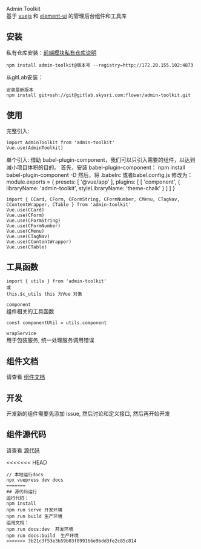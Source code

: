 Admin Toolkit  
基于 [vuejs](https://vuejs.org/) 和 [element-ui](http://element-cn.eleme.io/#/zh-CN) 的管理后台组件和工具库  

## 安装    
私有仓库安装：[前端模块私有仓库说明](http://wiki.skyoss.com/pages/viewpage.action?pageId=35726422)
```
npm install admin-toolkit@版本号 --registry=http://172.20.155.102:4873
```

从gitLab安装：
```
安装最新版本
npm install git+ssh://git@gitlab.skysri.com:flower/admin-toolkit.git
```
## 使用
完整引入:
```
import AdminToolkit from 'admin-toolkit'
Vue.use(AdminToolkit)
```
单个引入:
借助 babel-plugin-component，我们可以只引入需要的组件，以达到减小项目体积的目的。
首先，安装 babel-plugin-component：
npm install babel-plugin-component -D
然后，将 .babelrc 或者babel.config.js 修改为：
module.exports = {
  presets: [
    '@vue/app'
  ],
  plugins: [
    [
      'component',
      {
        libraryName: 'admin-toolkit',
        styleLibraryName: 'theme-chalk'
      }
    ]
  ]
}

```
import { CCard, CForm, CFormString, CFormNumber, CMenu, CTagNav, CContentWrapper, CTable } from 'admin-toolkit'
Vue.use(CCard)
Vue.use(CForm)
Vue.use(CFormString)
Vue.use(CFormNumber)
Vue.use(CMenu)
Vue.use(CTagNav)
Vue.use(CContentWrapper)
Vue.use(CTable)
```
## 工具函数  
```
import { utils } from 'admin-toolkit'
或
this.$c_utils this 为Vue 对象

```

`component`  
组件相关的工具函数

```
const componentUtil = utils.component
```

`wrapService`  
用于包装服务, 统一处理服务调用错误  


## 组件文档
请查看 [组件文档](http://172.20.155.102/admin-toolkit/)  

## 开发  
开发新的组件需要先添加 issue, 然后讨论和定义接口, 然后再开始开发  

## 组件源代码

 请查看 [源代码](http://gitlab.skysri.com/flower/admin-toolkit) 

<<<<<<< HEAD
```
// 本地运行docs
npx vuepress dev docs
=======
## 源代码运行
运行代码：
npm install
npm run serve 开发环境
npm run build 生产环境
运用文档： 
npm run docs:dev  开发环境
npm run docs:build  生产环境
>>>>>>> 3b21c3f53e3b59b03f899166e9bdd3fe2c85c814

